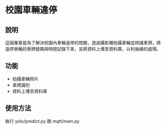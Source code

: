 # 校園車輛違停
## 說明
這個專案是為了解決校園內車輛違停的問題，透過攝影機拍攝車輛並辨識車牌，將違停車輛的車牌號碼與時間記錄下來，並將資料上傳至資料庫，以利後續的處理。

## 功能
- 拍攝車輛照片
- 車牌識別
- 資料上傳至資料庫

## 使用方法
執行 yolo/predict.py 跟 mqtt/main.py